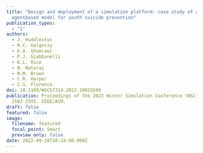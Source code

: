```yaml
---
title: "Design and deployment of a simulation platform: case study of an
  agentbased model for youth suicide prevention"
publication_types:
  - "1"
authors:
  - J. Huddleston
  - M.C. Galgoczy
  - K.A. Ghumrawi
  - P.J. Giabbanelli
  - K.L. Rice
  - N. Nataraj
  - M.M. Brown
  - C.R. Harper
  - C.S. Florence.
doi: 10.1109/WSC57314.2022.10015509
publication: Proceedings of the 2022 Winter Simulation Conference (WSC),
  2582-2593. IEEE/ACM.
draft: false
featured: false
image:
  filename: featured
  focal_point: Smart
  preview_only: false
date: 2022-09-28T20:24:00.000Z
---
```


